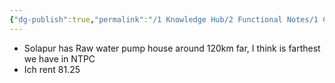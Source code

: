 ```yaml
---
{"dg-publish":true,"permalink":"/1 Knowledge Hub/2 Functional Notes/1 Career Notes/2 General Technical Notes/All Other Notes/Random Notes/","noteIcon":""}
---
```


- Solapur has Raw water pump house around 120km far, I think is farthest we have in NTPC
- Ich rent 81.25